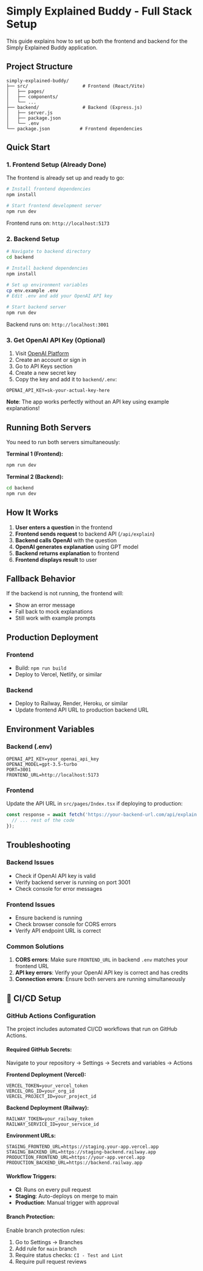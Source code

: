 # Simply Explained Buddy - Full Stack Setup

This guide explains how to set up both the frontend and backend for the Simply Explained Buddy application.

## Project Structure

```
simply-explained-buddy/
├── src/                    # Frontend (React/Vite)
│   ├── pages/
│   ├── components/
│   └── ...
├── backend/                # Backend (Express.js)
│   ├── server.js
│   ├── package.json
│   └── .env
└── package.json           # Frontend dependencies
```

## Quick Start

### 1. Frontend Setup (Already Done)

The frontend is already set up and ready to go:

```bash
# Install frontend dependencies
npm install

# Start frontend development server
npm run dev
```

Frontend runs on: `http://localhost:5173`

### 2. Backend Setup

```bash
# Navigate to backend directory
cd backend

# Install backend dependencies
npm install

# Set up environment variables
cp env.example .env
# Edit .env and add your OpenAI API key

# Start backend server
npm run dev
```

Backend runs on: `http://localhost:3001`

### 3. Get OpenAI API Key (Optional)

1. Visit [OpenAI Platform](https://platform.openai.com/)
2. Create an account or sign in
3. Go to API Keys section
4. Create a new secret key
5. Copy the key and add it to `backend/.env`:

```
OPENAI_API_KEY=sk-your-actual-key-here
```

**Note**: The app works perfectly without an API key using example explanations!

## Running Both Servers

You need to run both servers simultaneously:

**Terminal 1 (Frontend):**
```bash
npm run dev
```

**Terminal 2 (Backend):**
```bash
cd backend
npm run dev
```

## How It Works

1. **User enters a question** in the frontend
2. **Frontend sends request** to backend API (`/api/explain`)
3. **Backend calls OpenAI** with the question
4. **OpenAI generates explanation** using GPT model
5. **Backend returns explanation** to frontend
6. **Frontend displays result** to user

## Fallback Behavior

If the backend is not running, the frontend will:
- Show an error message
- Fall back to mock explanations
- Still work with example prompts

## Production Deployment

### Frontend
- Build: `npm run build`
- Deploy to Vercel, Netlify, or similar

### Backend
- Deploy to Railway, Render, Heroku, or similar
- Update frontend API URL to production backend URL

## Environment Variables

### Backend (.env)
```
OPENAI_API_KEY=your_openai_api_key
OPENAI_MODEL=gpt-3.5-turbo
PORT=3001
FRONTEND_URL=http://localhost:5173
```

### Frontend
Update the API URL in `src/pages/Index.tsx` if deploying to production:
```javascript
const response = await fetch('https://your-backend-url.com/api/explain', {
  // ... rest of the code
});
```

## Troubleshooting

### Backend Issues
- Check if OpenAI API key is valid
- Verify backend server is running on port 3001
- Check console for error messages

### Frontend Issues
- Ensure backend is running
- Check browser console for CORS errors
- Verify API endpoint URL is correct

### Common Solutions
1. **CORS errors**: Make sure `FRONTEND_URL` in backend `.env` matches your frontend URL
2. **API key errors**: Verify your OpenAI API key is correct and has credits
3. **Connection errors**: Ensure both servers are running simultaneously

## 🚀 CI/CD Setup

### GitHub Actions Configuration

The project includes automated CI/CD workflows that run on GitHub Actions.

#### **Required GitHub Secrets:**
Navigate to your repository → Settings → Secrets and variables → Actions

**Frontend Deployment (Vercel):**
```
VERCEL_TOKEN=your_vercel_token
VERCEL_ORG_ID=your_org_id
VERCEL_PROJECT_ID=your_project_id
```

**Backend Deployment (Railway):**
```
RAILWAY_TOKEN=your_railway_token
RAILWAY_SERVICE_ID=your_service_id
```

**Environment URLs:**
```
STAGING_FRONTEND_URL=https://staging.your-app.vercel.app
STAGING_BACKEND_URL=https://staging-backend.railway.app
PRODUCTION_FRONTEND_URL=https://your-app.vercel.app
PRODUCTION_BACKEND_URL=https://backend.railway.app
```

#### **Workflow Triggers:**
- **CI**: Runs on every pull request
- **Staging**: Auto-deploys on merge to main
- **Production**: Manual trigger with approval

#### **Branch Protection:**
Enable branch protection rules:
1. Go to Settings → Branches
2. Add rule for `main` branch
3. Require status checks: `CI - Test and Lint`
4. Require pull request reviews
